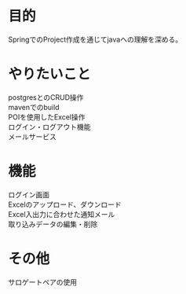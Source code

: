 # 目的
SpringでのProject作成を通じてjavaへの理解を深める。

# やりたいこと
postgresとのCRUD操作<br>
mavenでのbuild<br>
POIを使用したExcel操作<br>
ログイン・ログアウト機能<br>
メールサービス<br>

# 機能
ログイン画面<br>
Excelのアップロード、ダウンロード<br>
Excel入出力に合わせた通知メール<br>
取り込みデータの編集・削除<br>

# その他
サロゲートペアの使用
 
